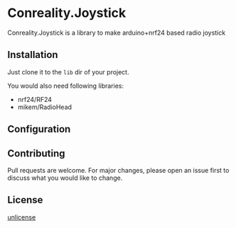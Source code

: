 
# Conreality.Joystick

Conreality.Joystick is a library to make arduino+nrf24 based radio joystick 

## Installation

Just clone it to the `lib` dir of your project.

You would also need following libraries:
 - nrf24/RF24
 - mikem/RadioHead

## Configuration



## Contributing
Pull requests are welcome. For major changes, please open an issue first to discuss what you would like to change.

## License
[unlicense](https://unlicense.org/)